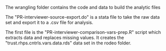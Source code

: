 The wrangling folder contains the code and data to build the analytic files

The "PR-interviewer-source-export.do" is a stata file to take the raw data set and export it to a .csv file for analysis.

The first file is the "PR-interviewer-comparison-vars-prep.R" script which extracts data and replaces missing values. It creates the "trust.rhps.cntrls.vars.data.rds" data set in the rodeo folder.